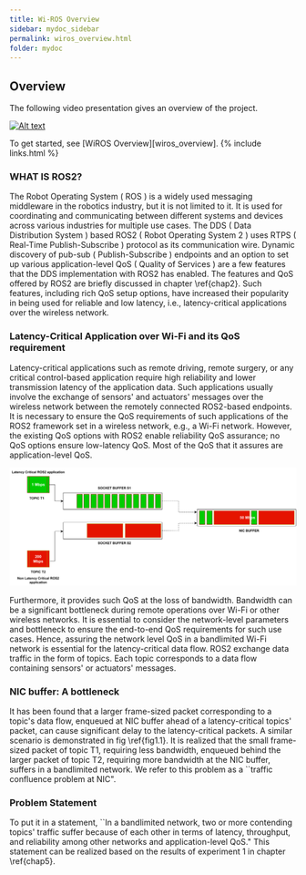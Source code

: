 ```yaml
---
title: Wi-ROS Overview
sidebar: mydoc_sidebar
permalink: wiros_overview.html
folder: mydoc
---
```


## Overview
The following video presentation gives an overview of the project.

[![Alt text](https://img.youtube.com/vi/_w7xB8eT8B8/0.jpg)](https://youtu.be/_w7xB8eT8B8)

To get started, see [WiROS Overview][wiros_overview].
{% include links.html %}

### WHAT IS ROS2?
The Robot Operating System ( ROS ) is a widely used messaging middleware in the robotics industry, but it is not limited to it. It is used for coordinating and communicating between different systems and devices across various industries for multiple use cases. The DDS ( Data Distribution System ) based ROS2 ( Robot Operating System 2 ) uses RTPS ( Real-Time Publish-Subscribe ) protocol as its communication wire. Dynamic discovery of pub-sub ( Publish-Subscribe ) endpoints and an option to set up various application-level QoS ( Quality of Services ) are a few features that the DDS implementation with ROS2 has enabled. The features and QoS offered by ROS2 are briefly discussed in chapter \ref{chap2}. Such features, including rich QoS setup options, have increased their popularity in being used for reliable and low latency, i.e., latency-critical applications over the wireless network. 

### Latency-Critical Application over Wi-Fi and its QoS requirement

Latency-critical applications such as remote driving, remote surgery, or any critical control-based application require high reliability and lower transmission latency of the application data. Such applications usually involve the exchange of sensors' and actuators' messages over the wireless network between the remotely connected ROS2-based endpoints. It is necessary to ensure the QoS requirements of such applications of the ROS2 framework set in a wireless network, e.g., a Wi-Fi network. However, the existing QoS options with ROS2 enable reliability QoS assurance; no QoS options ensure low-latency QoS. Most of the QoS that it assures are application-level QoS.

![Traffic Confluence between two topics' stream at NIC buffer. The larger colored block represents a larger frame size. The green frame is latency critical, and the red frame is non-latency-critical.](./problem_statement_1.drawio.svg)

Furthermore, it provides such QoS at the loss of bandwidth. Bandwidth can be a significant bottleneck during remote operations over Wi-Fi or other wireless networks. It is essential to consider the network-level parameters and bottleneck to ensure the end-to-end QoS requirements for such use cases. Hence, assuring the network level QoS in a bandlimited Wi-Fi network is essential for the latency-critical data flow. ROS2 exchange data traffic in the form of topics. Each topic corresponds to a data flow containing sensors' or actuators' messages. 


### NIC buffer: A bottleneck


It has been found that a larger frame-sized packet corresponding to a topic's data flow, enqueued at NIC buffer ahead of a latency-critical topics' packet, can cause significant delay to the latency-critical packets. A similar scenario is demonstrated in fig \ref{fig1.1}. It is realized that the small frame-sized packet of topic T1, requiring less bandwidth, enqueued behind the larger packet of topic T2, requiring more bandwidth at the NIC buffer, suffers in a bandlimited network. We refer to this problem as a ``traffic confluence problem at NIC". 

### Problem Statement

To put it in a statement, ``In a bandlimited network, two or more contending topics' traffic suffer because of each other in terms of latency, throughput, and reliability among other networks and application-level QoS." This statement can be realized based on the results of experiment 1 in chapter \ref{chap5}. 
